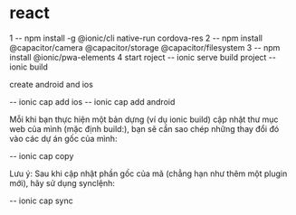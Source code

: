 # react
1
-- npm install -g @ionic/cli native-run cordova-res
2
-- npm install @capacitor/camera @capacitor/storage @capacitor/filesystem
3
-- npm install @ionic/pwa-elements
4
start roject
-- ionic serve
build project
-- ionic build

create android and ios

-- ionic cap add ios
-- ionic cap add android

Mỗi khi bạn thực hiện một bản dựng (ví dụ ionic build) cập nhật thư mục web của mình (mặc định build:), bạn sẽ cần sao chép những thay đổi đó vào các dự án gốc của mình:

-- ionic cap copy

Lưu ý: Sau khi cập nhật phần gốc của mã (chẳng hạn như thêm một plugin mới), hãy sử dụng synclệnh:

-- ionic cap sync